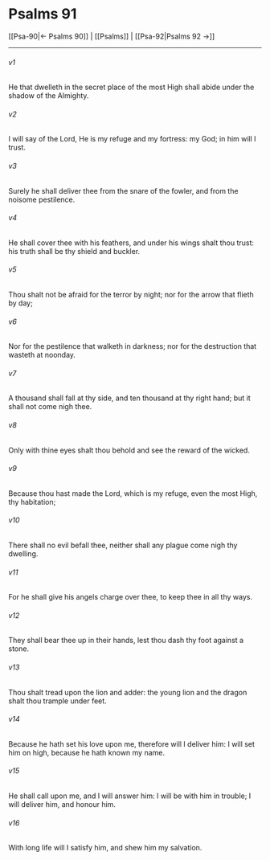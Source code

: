 # Psalms 91

[[Psa-90|← Psalms 90]] | [[Psalms]] | [[Psa-92|Psalms 92 →]]
***

###### v1
He that dwelleth in the secret place of the most High shall abide under the shadow of the Almighty.
###### v2
I will say of the Lord, He is my refuge and my fortress: my God; in him will I trust.
###### v3
Surely he shall deliver thee from the snare of the fowler, and from the noisome pestilence.
###### v4
He shall cover thee with his feathers, and under his wings shalt thou trust: his truth shall be thy shield and buckler.
###### v5
Thou shalt not be afraid for the terror by night; nor for the arrow that flieth by day;
###### v6
Nor for the pestilence that walketh in darkness; nor for the destruction that wasteth at noonday.
###### v7
A thousand shall fall at thy side, and ten thousand at thy right hand; but it shall not come nigh thee.
###### v8
Only with thine eyes shalt thou behold and see the reward of the wicked.
###### v9
Because thou hast made the Lord, which is my refuge, even the most High, thy habitation;
###### v10
There shall no evil befall thee, neither shall any plague come nigh thy dwelling.
###### v11
For he shall give his angels charge over thee, to keep thee in all thy ways.
###### v12
They shall bear thee up in their hands, lest thou dash thy foot against a stone.
###### v13
Thou shalt tread upon the lion and adder: the young lion and the dragon shalt thou trample under feet.
###### v14
Because he hath set his love upon me, therefore will I deliver him: I will set him on high, because he hath known my name.
###### v15
He shall call upon me, and I will answer him: I will be with him in trouble; I will deliver him, and honour him.
###### v16
With long life will I satisfy him, and shew him my salvation. 
